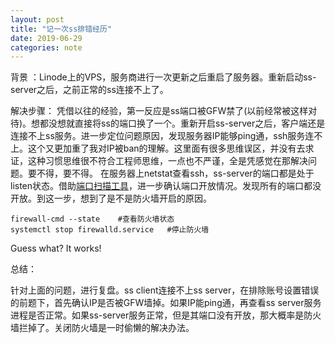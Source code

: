 ```yaml
---
layout: post
title: "记一次ss排错经历"
date: 2019-06-29
categories: note
---
```

背景 ：Linode上的VPS，服务商进行一次更新之后重启了服务器。重新启动ss-server之后，之前正常的ss连接不上了。

解决步骤：
凭借以往的经验，第一反应是ss端口被GFW禁了(以前经常被这样对待)。想都没想就直接将ss的端口换了一个。重新开启ss-server之后，客户端还是连接不上ss服务。进一步定位问题原因，发现服务器IP能够ping通，ssh服务连不上。这个又更加重了我对IP被ban的理解。这里面有很多思维误区，并没有去求证，这种习惯思维很不符合工程师思维，一点也不严谨，全是凭感觉在那解决问题。要不得，要不得。
在服务器上netstat查看ssh，ss-server的端口都是处于listen状态。借助[端口扫描工具](http://coolaf.com/tool/port)，进一步确认端口开放情况。发现所有的端口都没开放。到这一步，想到了是不是防火墙开启的原因。

```
firewall-cmd --state    #查看防火墙状态
systemctl stop firewalld.service   #停止防火墙
```
Guess what? It works!

总结：

针对上面的问题，进行复盘。ss client连接不上ss server，在排除账号设置错误的前题下，首先确认IP是否被GFW墙掉。如果IP能ping通，再查看ss server服务进程是否正常。如果ss-server服务正常，但是其端口没有开放，那大概率是防火墙拦掉了。关闭防火墙是一时偷懒的解决办法。

